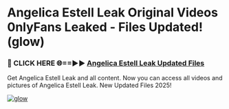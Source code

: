 # Angelica Estell Leak Original Videos 0nlyFans Leaked - Files Updated! (glow)

<h3>🔴 CLICK HERE 🌐==►► <a href="https://tinyurl.com/x26r9saj" rel="nofollow">Angelica Estell Leak Updated Files</a></h3>

Get Angelica Estell Leak and all content. Now you can access all videos and pictures of Angelica Estell Leak. New Updated Files 2025!

[![glow](https://i.imgur.com/LkgZPqh.gif)](https://tinyurl.com/x26r9saj)
